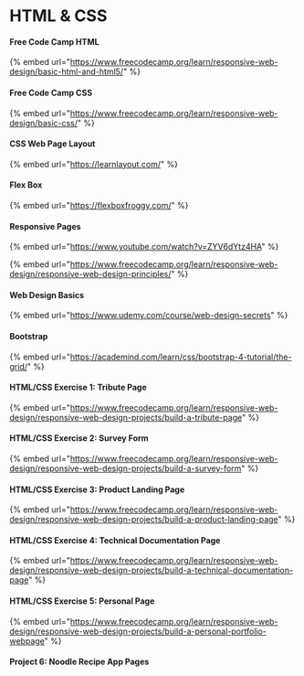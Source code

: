 # HTML & CSS

#### Free Code Camp HTML

{% embed url="https://www.freecodecamp.org/learn/responsive-web-design/basic-html-and-html5/" %}

#### Free Code Camp CSS

{% embed url="https://www.freecodecamp.org/learn/responsive-web-design/basic-css/" %}

#### CSS Web Page Layout

{% embed url="https://learnlayout.com/" %}

#### Flex Box

{% embed url="https://flexboxfroggy.com/" %}

#### Responsive Pages

{% embed url="https://www.youtube.com/watch?v=ZYV6dYtz4HA" %}



{% embed url="https://www.freecodecamp.org/learn/responsive-web-design/responsive-web-design-principles/" %}

#### Web Design Basics

{% embed url="https://www.udemy.com/course/web-design-secrets" %}

#### Bootstrap

{% embed url="https://academind.com/learn/css/bootstrap-4-tutorial/the-grid/" %}

#### HTML/CSS Exercise 1: Tribute Page

{% embed url="https://www.freecodecamp.org/learn/responsive-web-design/responsive-web-design-projects/build-a-tribute-page" %}

#### HTML/CSS Exercise 2: Survey Form

{% embed url="https://www.freecodecamp.org/learn/responsive-web-design/responsive-web-design-projects/build-a-survey-form" %}

#### HTML/CSS Exercise 3: Product Landing Page

{% embed url="https://www.freecodecamp.org/learn/responsive-web-design/responsive-web-design-projects/build-a-product-landing-page" %}

#### HTML/CSS Exercise 4: Technical Documentation Page

{% embed url="https://www.freecodecamp.org/learn/responsive-web-design/responsive-web-design-projects/build-a-technical-documentation-page" %}

#### HTML/CSS Exercise 5: Personal Page

{% embed url="https://www.freecodecamp.org/learn/responsive-web-design/responsive-web-design-projects/build-a-personal-portfolio-webpage" %}

#### Project 6: Noodle Recipe App Pages

